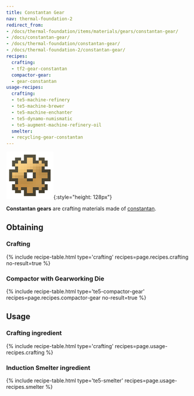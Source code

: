 ```yaml
---
title: Constantan Gear
nav: thermal-foundation-2
redirect_from:
- /docs/thermal-foundation/items/materials/gears/constantan-gear/
- /docs/constantan-gear/
- /docs/thermal-foundation/constantan-gear/
- /docs/thermal-foundation-2/constantan-gear/
recipes:
  crafting:
  - tf2-gear-constantan
  compactor-gear:
  - gear-constantan
usage-recipes:
  crafting:
  - te5-machine-refinery
  - te5-machine-brewer
  - te5-machine-enchanter
  - te5-dynamo-numismatic
  - te5-augment-machine-refinery-oil
  smelter:
  - recycling-gear-constantan
---
```


![Constantan gear](/assets/images/thermal-foundation-2/gear-constantan.png){:style="height: 128px"}


**Constantan gears** are crafting materials made of
[constantan](/docs/1.12/thermal-foundation-2/constantan-ingot/).


Obtaining
---------

### Crafting
{% include recipe-table.html type='crafting' recipes=page.recipes.crafting no-result=true %}

### Compactor with Gearworking Die
{% include recipe-table.html type='te5-compactor-gear' recipes=page.recipes.compactor-gear no-result=true %}


Usage
-----

### Crafting ingredient
{% include recipe-table.html type='crafting' recipes=page.usage-recipes.crafting %}

### Induction Smelter ingredient
{% include recipe-table.html type='te5-smelter' recipes=page.usage-recipes.smelter %}
